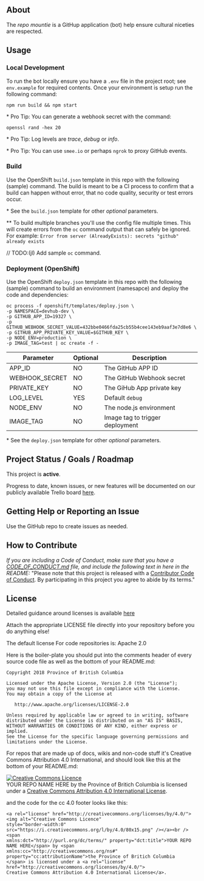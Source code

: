 ## About

The _repo mountie_ is a GitHup application (bot) help ensure cultural niceties are respected.

## Usage

### Local Development

To run the bot locally ensure you have a `.env` file in the project root; see `env.example` for required contents. Once your environment is setup run the following command:

```console
npm run build && npm start
```

\* Pro Tip: You can generate a webhook secret with the command:

```console
openssl rand -hex 20
```

\* Pro Tip: Log levels are _trace_, _debug_ or _info_.

\* Pro Tip: You can use `smee.io` or perhaps `ngrok` to proxy GitHub events.

### Build

Use the OpenShift `build.json` template in this repo with the following (sample) command. The build is meant to be a CI process to confirm that a build can happen without error, that no code quality, security or test errors occur.

\* See the `build.json` template for other _optional_ parameters.

\*\* To build multiple branches you'll use the config file multiple times. This will create errors from the `oc` command output that can safely be ignored. For example: `Error from server (AlreadyExists): secrets "github" already exists`

// TODO:(jl) Add sample `oc` command.

### Deployment (OpenShift)

Use the OpenShift `deploy.json` template in this repo with the following (sample) command to build an environment (namesapce) and deploy the code and dependencies:

```console
oc process -f openshift/templates/deploy.json \
-p NAMESPACE=devhub-dev \
-p GITHUB_APP_ID=19327 \
-p GITHUB_WEBHOOK_SECRET_VALUE=432bbe0466fda25cb55b4cee143eb9aaf3e7d8e6 \
-p GITHUB_APP_PRIVATE_KEY_VALUE=$GITHUB_KEY \
-p NODE_ENV=production \
-p IMAGE_TAG=test | oc create -f -
```

| Parameter      | Optional | Description                     |
| -------------- | -------- | ------------------------------- |
| APP_ID         | NO       | The GitHub APP ID               |
| WEBHOOK_SECRET | NO       | The GitHub Webhook secret       |
| PRIVATE_KEY    | NO       | The GiHub App private key       |
| LOG_LEVEL      | YES      | Default `debug`                 |
| NODE_ENV       | NO       | The node.js environment         |
| IMAGE_TAG      | NO       | Image tag to trigger deployment |

\* See the `deploy.json` template for other _optional_ parameters.

## Project Status / Goals / Roadmap

This project is **active**.

Progress to date, known issues, or new features will be documented on our publicly available Trello board [here](https://trello.com/b/HGJpxQdS/mobile-pathfinder).

## Getting Help or Reporting an Issue

Use the GitHub repo to create issues as needed.

## How to Contribute

_If you are including a Code of Conduct, make sure that you have a [CODE_OF_CONDUCT.md](SAMPLE-CODE_OF_CONDUCT.md) file, and include the following text in here in the README:_
"Please note that this project is released with a [Contributor Code of Conduct](CODE_OF_CONDUCT.md). By participating in this project you agree to abide by its terms."

## License

Detailed guidance around licenses is available
[here](/BC-Open-Source-Development-Employee-Guide/Licenses.md)

Attach the appropriate LICENSE file directly into your repository before you do anything else!

The default license For code repositories is: Apache 2.0

Here is the boiler-plate you should put into the comments header of every source code file as well as the bottom of your README.md:

    Copyright 2018 Province of British Columbia

    Licensed under the Apache License, Version 2.0 (the "License");
    you may not use this file except in compliance with the License.
    You may obtain a copy of the License at

       http://www.apache.org/licenses/LICENSE-2.0

    Unless required by applicable law or agreed to in writing, software
    distributed under the License is distributed on an "AS IS" BASIS,
    WITHOUT WARRANTIES OR CONDITIONS OF ANY KIND, either express or implied.
    See the License for the specific language governing permissions and
    limitations under the License.

For repos that are made up of docs, wikis and non-code stuff it's Creative Commons Attribution 4.0 International, and should look like this at the bottom of your README.md:

<a rel="license" href="http://creativecommons.org/licenses/by/4.0/"><img alt="Creative Commons Licence" style="border-width:0" src="https://i.creativecommons.org/l/by/4.0/80x15.png" /></a><br /><span xmlns:dct="http://purl.org/dc/terms/" property="dct:title">YOUR REPO NAME HERE</span> by <span xmlns:cc="http://creativecommons.org/ns#" property="cc:attributionName">the Province of Britich Columbia</span> is licensed under a <a rel="license" href="http://creativecommons.org/licenses/by/4.0/">Creative Commons Attribution 4.0 International License</a>.

and the code for the cc 4.0 footer looks like this:

    <a rel="license" href="http://creativecommons.org/licenses/by/4.0/"><img alt="Creative Commons Licence"
    style="border-width:0" src="https://i.creativecommons.org/l/by/4.0/80x15.png" /></a><br /><span
    xmlns:dct="http://purl.org/dc/terms/" property="dct:title">YOUR REPO NAME HERE</span> by <span
    xmlns:cc="http://creativecommons.org/ns#" property="cc:attributionName">the Province of Britich Columbia
    </span> is licensed under a <a rel="license" href="http://creativecommons.org/licenses/by/4.0/">
    Creative Commons Attribution 4.0 International License</a>.

[export-xcarchive]: https://github.com/bcdevops/mobile-cicd-api/raw/develop/doc/images/export-xcarchive.gif 'Prepare & Export xcarchive'

